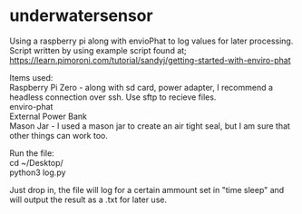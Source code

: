 # underwatersensor
Using a raspberry pi along with envioPhat to log values for later processing. Script written by using example script found at;  </br>
https://learn.pimoroni.com/tutorial/sandyj/getting-started-with-enviro-phat </br>

Items used:  </br>
Raspberry Pi Zero - along with sd card, power adapter, I recommend a headless connection over ssh. Use sftp to recieve files. </br>
enviro-phat </br>
External Power Bank  </br>
Mason Jar - I used a mason jar to create an air tight seal, but I am sure that other things can work too. </br>

Run the file: </br>
cd ~/Desktop/ </br>
python3 log.py </br>

Just drop in, the file will log for a certain ammount set in "time sleep" and will output the result as a .txt for later use. </br>




